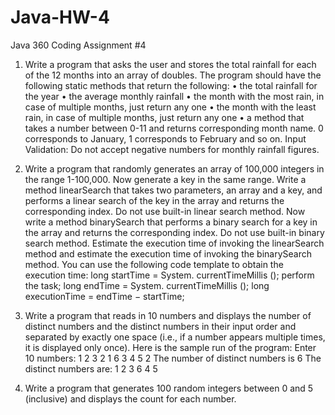 # Java-HW-4
Java 360 Coding Assignment #4

1.	Write a program that asks the user and stores the total rainfall for each of the 12 months into an array of doubles. The program should have the following static methods that return the following: 
•	the total rainfall for the year 
•	the average monthly rainfall 
•	the month with the most rain, in case of multiple months, just return any one 
•	the month with the least rain, in case of multiple months, just return any one
•	a method that takes a number between 0-11 and returns corresponding month name. 0 corresponds to January, 1 corresponds to February and so on.
Input Validation: Do not accept negative numbers for monthly rainfall figures.

2.	Write a program that randomly generates an array of 100,000 integers in the range 1-100,000. Now generate a key in the same range. 
Write a method linearSearch that takes two parameters, an array and a key, and performs a linear search of the key in the array and returns the corresponding index. Do not use built-in linear search method.
Now write a method binarySearch that performs a binary search for a key in the array and returns the corresponding index. Do not use built-in binary search method.
Estimate the execution time of invoking the linearSearch method and estimate the execution time of invoking the binarySearch method. You can use the following code template to obtain the execution time: 
long startTime = System. currentTimeMillis (); 
perform the task; 
long endTime = System. currentTimeMillis (); 
long executionTime = endTime − startTime;

3.	 Write a program that reads in 10 numbers and displays the number of distinct numbers and the distinct numbers in their input order and separated by exactly one space (i.e., if a number appears multiple times, it is displayed only once).
Here is the sample run of the program: 
Enter 10 numbers: 1 2 3 2 1 6 3 4 5 2 
The number of distinct numbers is 6 
The distinct numbers are: 1 2 3 6 4 5

4.	 Write a program that generates 100 random integers between 0 and 5 (inclusive) and displays the count for each number. 
